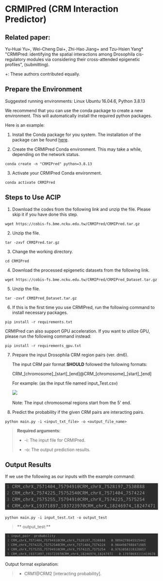 # CRMIPred (CRM Interaction Predictor)


## Related paper:
Yu-Huai Yu+, Wei-Cheng Dai+, Zhi-Hao Jiang+ and Tzu-Hsien Yang* "CRMIPred: identifying the spatial interactions among Drosophila cis-regulatory modules via considering their cross-attended epigenetic profiles", (submitting).

+: These authors contributed equally.

## Prepare the Environment

Suggested running environments: Linux Ubuntu 16.04.6, Python 3.8.13

We recommend that you can use the conda package to create a new environment. This will automatically install the required python packages. 

Here is an example: 

1. Install the Conda package for you system. The installation of the package can be found <a href="https://docs.conda.io/projects/conda/en/latest/user-guide/install/index.html">here</a>. 

2. Create the CRMIPred Conda environment. This may take a while, depending on the network status.

```
conda create -n "CRMIPred" python=3.8.13
```

3. Activate your CRMIPred Conda environment. 

```
conda activate CRMIPred
```

## Steps to Use ACIP

1. Download the codes from the following link and unzip the file. Please skip it if you have done this step.

```
wget https://cobis-fs.bme.ncku.edu.tw/CRMIPred/CRMIPred.tar.gz
```

2. Unzip the file.

```
tar -zxvf CRMIPred.tar.gz
```

3. Change the working directory.

```
cd CRMIPred
```

4. Download the processed epigenetic datasets from the following link.

```
wget https://cobis-fs.bme.ncku.edu.tw/CRMIPred/CRMIPred_Dataset.tar.gz
```

5. Unzip the file.

```
tar -zxvf CRMIPred_Dataset.tar.gz
```

6. If this is the first time you use CRMIPred, run the following command to install necessary packages. 

```
pip install -r requirements.txt
```

CRMIPred can also support GPU acceleration. If you want to utilize GPU, please run the following command instead:

```
pip install -r requirements_gpu.txt
```


7. Prepare the input Drosophila CRM region pairs (ver. dm6).
     
   The input CRM pair format **SHOULD** followed the following formats:
   
   CRM\_[chromosome]\_[start]\_[end]@CRM\_[chromosome]\_[start]\_[end]
   
   For example: (as the input file named input_Test.csv) 
   
   ![](input.jpg)
   
   Note: The input chromosomal regions start from the 5' end.

8. Predict the probability if the given CRM pairs are interacting pairs.

```
python main.py -i <input_txt_file> -o <output_file_name>
```
>**Required arguments:**
>
>* -i: The input file for CRMIPred.
>
>* -o: The output prediction results.


## Output Results
If we use the following as our inputs with the example command:

![](images/input.png)

```
python main.py -i input_test.txt -o output_test
```

>** output_test:**

![](images/output.png)

Output format explanation:
>* CRM1@CRM2 [interacting probability].


